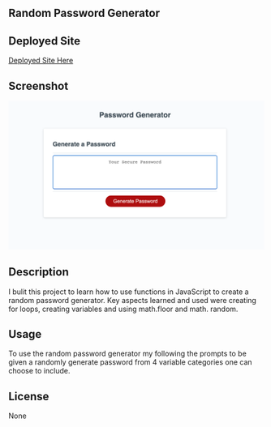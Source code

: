 ## Random Password Generator
  

## Deployed Site

  
[Deployed Site Here](https://ereneedolan.github.io/Random-Password-Generator/)
  

## Screenshot

![Image Here](https://raw.githubusercontent.com/ereneedolan/Random-Password-Generator/732a19562d67303e6b645da4a0f5f4398fb6effc/Images/Screen%20Shot%202022-09-29%20at%2011.25.01%20PM.png)


## Description


I bulit this project to learn how to use functions in JavaScript to create a random password generator. Key aspects learned and used were creating for loops, creating variables and using math.floor and math. random.



## Usage

To use the random password generator my following the prompts to be given a randomly generate password from 4 variable categories one can choose to include.
  

## License

None